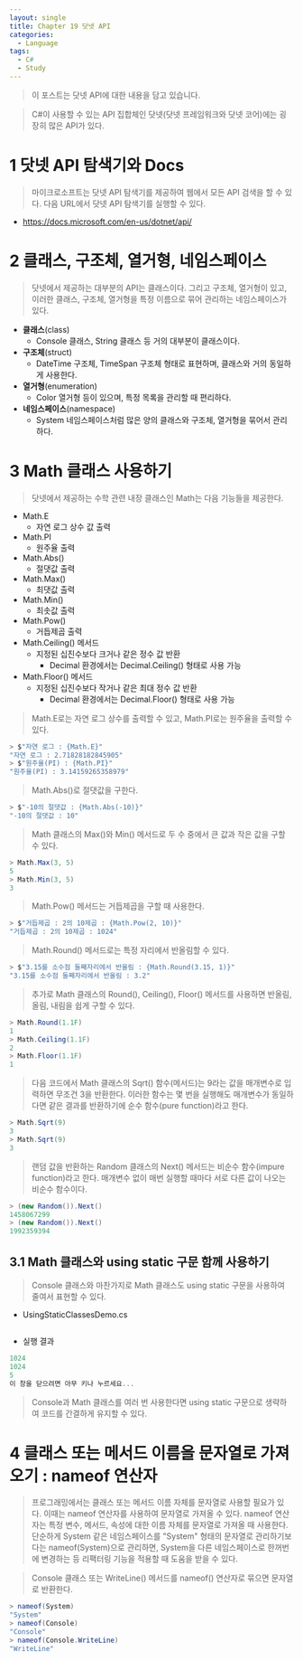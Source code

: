 ```yaml
---
layout: single
title: Chapter 19 닷넷 API
categories:
  - Language
tags:
  - C#
  - Study
---
```

>이 포스트는 닷넷 API에 대한 내용을 담고 있습니다.

>C#이 사용할 수 있는 API 집합체인 닷넷(닷넷 프레임워크와 닷넷 코어)에는 굉장히 많은 API가 있다.

# 1 닷넷 API 탐색기와 Docs

>마이크로소프트는 닷넷 API 탐색기를 제공하여 웹에서 모든 API 검색을 할 수 있다. 다음 URL에서 닷넷 API 탐색기를 실행할 수 있다. 

- https://docs.microsoft.com/en-us/dotnet/api/

# 2 클래스, 구조체, 열거형, 네임스페이스

>닷넷에서 제공하는 대부분의 API는 클래스이다. 그리고 구조체, 열거형이 있고, 이러한 클래스, 구조체, 열거형을 특정 이름으로 묶어 관리하는 네임스페이스가 있다.

- **클래스**(class)
	- Console 클래스, String 클래스 등 거의 대부분이 클래스이다.
- **구조체**(struct)
	- DateTime 구조체, TimeSpan 구조체 형태로 표현하며, 클래스와 거의 동일하게 사용한다.
- **열거형**(enumeration)
	- Color 열거형 등이 있으며, 특정 목록을 관리할 때 편리하다.
- **네임스페이스**(namespace)
	- System 네임스페이스처럼 많은 양의 클래스와 구조체, 열거형을 묶어서 관리하다.

# 3 Math 클래스 사용하기

>닷넷에서 제공하는 수학 관련 내장 클래스인 Math는 다음 기능들을 제공한다. 

- Math.E 
	- 자연 로그 상수 값 출력
- Math.PI
	- 원주율 출력
- Math.Abs()
	- 절댓값 출력
- Math.Max()
	- 최댓값 출력
- Math.Min()
	- 최솟값 출력
- Math.Pow()
	- 거듭제곱 출력
- Math.Ceiling() 메서드
	- 지정된 십진수보다 크거나 같은 정수 값 반환
		- Decimal 환경에서는 Decimal.Ceiling() 형태로 사용 가능
- Math.Floor() 메서드
	- 지정된 십진수보다 작거나 같은 최대 정수 값 반환
		- Decimal 환경에서는 Decimal.Floor() 형태로 사용 가능

>Math.E로는 자연 로그 상수를 출력할 수 있고, Math.PI로는 원주율을 출력할 수 있다.

```cs
> $"자연 로그 : {Math.E}"
"자연 로그 : 2.71828182845905"
> $"원주율(PI) : {Math.PI}"
"원주율(PI) : 3.14159265358979"
```

>Math.Abs()로 절댓값을 구한다.

```cs
> $"-10의 절댓값 : {Math.Abs(-10)}"
"-10의 절댓값 : 10"
```

>Math 클래스의 Max()와 Min() 메서드로 두 수 중에서 큰 값과 작은 값을 구할 수 있다.

```cs
> Math.Max(3, 5)
5
> Math.Min(3, 5)
3
```

>Math.Pow() 메서드는 거듭제곱을 구할 때 사용한다.

```cs
> $"거듭제곱 : 2의 10제곱 : {Math.Pow(2, 10)}"
"거듭제곱 : 2의 10제곱 : 1024"
```

>Math.Round() 메서드로는 특정 자리에서 반올림할 수 있다.

```cs
> $"3.15를 소수점 둘째자리에서 반올림 : {Math.Round(3.15, 1)}"
"3.15를 소수점 둘째자리에서 반올림 : 3.2"
```

>추가로 Math 클래스의 Round(), Ceiling(), Floor() 메서드를 사용하면 반올림, 올림, 내림을 쉽게 구할 수 있다.

```cs
> Math.Round(1.1F)
1
> Math.Ceiling(1.1F)
2
> Math.Floor(1.1F)
1
```

>다음 코드에서 Math 클래스의 Sqrt() 함수(메서드)는 9라는 값을 매개변수로 입력하면 무조건 3을 반환한다. 이러한 함수는 몇 번을 실행해도 매개변수가 동일하다면 같은 결과를 반환하기에 순수 함수(pure function)라고 한다.

```cs
> Math.Sqrt(9)
3
> Math.Sqrt(9)
3
```

>랜덤 값을 반환하는 Random 클래스의 Next() 메서드는 비순수 함수(impure function)라고 한다. 매개변수 없이 매번 실행할 때마다 서로 다른 값이 나오는 비순수 함수이다.

```cs
> (new Random()).Next()
1458067299
> (new Random()).Next()
1992359394
```

## 3.1 Math 클래스와 using static 구문 함께 사용하기

>Console 클래스와 마찬가지로 Math 클래스도 using static 구문을 사용하여 줄여서 표현할 수 있다. 

- UsingStaticClassesDemo.cs

```cs

```

- 실행 결과

```cs
1024
1024
5
이 창을 닫으려면 아무 키나 누르세요...
```

>Console과 Math 클래스를 여러 번 사용한다면 using static 구문으로 생략하여 코드를 간결하게 유지할 수 있다.

# 4 클래스 또는 메서드 이름을 문자열로 가져오기 : nameof 연산자

>프로그래밍에서는 클래스 또는 메서드 이름 자체를 문자열로 사용할 필요가 있다. 이때는 nameof 연산자를 사용하여 문자열로 가져올 수 있다. nameof 연산자는 특정 변수, 메서드, 속성에 대한 이름 자체를 문자열로 가져올 때 사용한다. 단순하게 System 같은 네임스페이스를 "System" 형태의 문자열로 관리하기보다는 nameof(System)으로 관리하면, System을 다른 네임스페이스로 한꺼번에 변경하는 등 리팩터링 기능을 적용할 때 도움을 받을 수 있다.

>Console 클래스 또는 WriteLine() 메서드를 nameof() 연산자로 묶으면 문자열로 반환한다. 

```cs
> nameof(System)
"System"
> nameof(Console)
"Console"
> nameof(Console.WriteLine)
"WriteLine"
```

